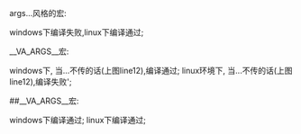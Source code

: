 
args...风格的宏:

windows下编译失败,linux下编译通过;


__VA_ARGS__宏:

windows下, 当...不传的话(上图line12),编译通过;
linux环境下, 当...不传的话(上图line12),编译失败';

##__VA_ARGS__宏:


windows下编译通过;
linux下编译通过;
